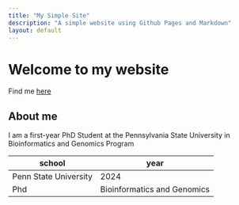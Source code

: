```yaml
---
title: "My Simple Site"
description: "A simple website using Github Pages and Markdown"
layout: default
---
```


# Welcome to my website 

Find me [here](https://www.huck.psu.edu/people/ewura-esi-manful)


## About me
I am a first-year PhD Student at the Pennsylvania State University in Bioinformatics and Genomics Program

| school | year |
|-------- | ------- |
| Penn State University  | 2024 |
| Phd | Bioinformatics and Genomics |
